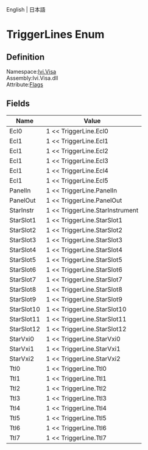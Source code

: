 English | 日本語

# TriggerLines Enum

## Definition
Namespace:[Ivi.Visa](Ivi.Visa.md)<BR>
Assembly:Ivi.Visa.dll<BR>
Attribute:[Flags](https://learn.microsoft.com/en-us/dotnet/api/system.flagsattribute)

## Fields

|Name|Value|
|---|---|
|Ecl0|1 << TriggerLine.Ecl0|
|Ecl1|1 << TriggerLine.Ecl1|
|Ecl1|1 << TriggerLine.Ecl2|
|Ecl1|1 << TriggerLine.Ecl3|
|Ecl1|1 << TriggerLine.Ecl4|
|Ecl1|1 << TriggerLine.Ecl5|
|PanelIn|1 << TriggerLine.PanelIn|
|PanelOut|1 << TriggerLine.PanelOut|
|StarInstr|1 << TriggerLine.StarInstrument|
|StarSlot1|1 << TriggerLine.StarSlot1|
|StarSlot2|1 << TriggerLine.StarSlot2|
|StarSlot3|1 << TriggerLine.StarSlot3|
|StarSlot4|1 << TriggerLine.StarSlot4|
|StarSlot5|1 << TriggerLine.StarSlot5|
|StarSlot6|1 << TriggerLine.StarSlot6|
|StarSlot7|1 << TriggerLine.StarSlot7|
|StarSlot8|1 << TriggerLine.StarSlot8|
|StarSlot9|1 << TriggerLine.StarSlot9|
|StarSlot10|1 << TriggerLine.StarSlot10|
|StarSlot11|1 << TriggerLine.StarSlot11|
|StarSlot12|1 << TriggerLine.StarSlot12|
|StarVxi0|1 << TriggerLine.StarVxi0|
|StarVxi1|1 << TriggerLine.StarVxi1|
|StarVxi2|1 << TriggerLine.StarVxi2|
|Ttl0|1 << TriggerLine.Ttl0|
|Ttl1|1 << TriggerLine.Ttl1|
|Ttl2|1 << TriggerLine.Ttl2|
|Ttl3|1 << TriggerLine.Ttl3|
|Ttl4|1 << TriggerLine.Ttl4|
|Ttl5|1 << TriggerLine.Ttl5|
|Ttl6|1 << TriggerLine.Ttl6|
|Ttl7|1 << TriggerLine.Ttl7|

